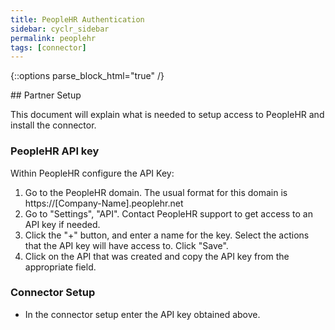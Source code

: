 ```yaml
---
title: PeopleHR Authentication
sidebar: cyclr_sidebar
permalink: peoplehr
tags: [connector]
---
```

{::options parse_block_html="true" /}
<section class="card py-5 my-5">
## Partner Setup

This document will explain what is needed to setup access to PeopleHR and install the connector.

### PeopleHR API key

Within PeopleHR configure the API Key:

1. Go to the PeopleHR domain. The usual format for this domain is https://\[Company-Name\].peoplehr.net
2. Go to "Settings", "API". Contact PeopleHR support to get access to an API key if needed.
3. Click the "+" button, and enter a name for the key. Select the actions that the API key will have access to. Click "Save".
4. Click on the API that was created and copy the API key from the appropriate field.

### Connector Setup ### 
 * In the connector setup enter the API key obtained above.


</section>
